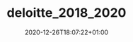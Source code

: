 ---
title: "deloitte_2018_2020"
date: 2020-12-26T18:07:22+01:00
draft: false

position: Consultant (before May 2019 Business Analyst)
company: Deloitte Consulting GmbH
start_date: 2018-05-01
end_date: 2020-09-30
description: >
  At Deloitte I worked in the Big Data & Analytics department. Working on-site with the client, I helped to built a platform that featured several use cases and their associated data processing and data landing pipelines. The focus of my work was technical, focussing on scalable configuration management and clean operations of the Hadoop platform. During my time at Deloitte I shifted my role from a junior to a more senior position. With that shift I switched focus to training the client and overseeing the smooth operation of the platform built.
---